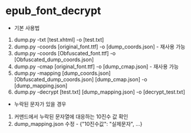 # epub_font_decrypt
* 기본 사용법
1. dump.py -txt [test.xhtml] -o [test.txt]
2. dump.py -coords [original_font.ttf] -o [dump_coords.json] - 재사용 가능
3. dump.py -coords [Obfuscated_font.ttf] -o [Obfuscated_dump_coords.json]
4. dump.py -cmap [original_font.ttf] -o [dump_cmap.json] - 재사용 가능
5. dump.py -mapping [dump_coords.json] [Obfuscated_dump_coords.json] [dump_cmap.json] -o [dump_mapping.json]
6. dump.py -decrypt [test.txt] [dump_mapping.json] -o [decrypt_test.txt]

* 누락된 문자가 있을 경우
1. 커맨드에서 누락된 문자열에 대응하는 10진수 값 확인
2. dump_mapping.json 수정 - {"10진수값": "실제문자", ...}
